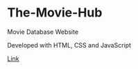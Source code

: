 # The-Movie-Hub
Movie Database Website

Developed with HTML, CSS and JavaScript

<a href="https://sad-dubinsky-4bc6b8.netlify.app/index.html">Link</a>
